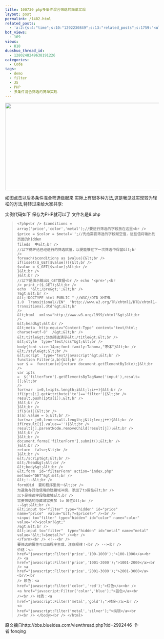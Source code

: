 ```yaml
---
title: 100730 php多条件混合筛选的简单实现
layout: post
permalink: /1402.html
related_posts:
  - 'a:2:{s:4:"time";s:10:"1292230849";s:13:"related_posts";s:1759:"<ul class="related_post"><li><a href="http://blog.80aj.com/javascript/" title="JavaScript">JavaScript</a></li><li><a href="http://blog.80aj.com/guestbook/" title="关于">关于</a></li><li><a href="http://blog.80aj.com/2010/12/04/101204-phpase-%e5%8a%a0%e5%af%86/" title="101204 phpase 加密">101204 phpase 加密</a></li><li><a href="http://blog.80aj.com/2010/10/30/101030-%e6%96%87%e4%bb%b6%e6%8a%93%e5%8f%96-snoopy%e7%b1%bb%e4%bb%8b%e7%bb%8d/" title="101030 文件抓取 snoopy类介绍">101030 文件抓取 snoopy类介绍</a></li><li><a href="http://blog.80aj.com/2010/10/29/101029-php-%e4%ba%a7%e5%93%81%e5%ae%89%e8%a3%85%e7%a8%8b%e5%ba%8f%e5%88%b6%e4%bd%9c%e4%bb%a3%e7%a0%81demo/" title="101029 php 产品安装程序制作代码demo">101029 php 产品安装程序制作代码demo</a></li><li><a href="http://blog.80aj.com/2010/10/28/101028-php%e9%a1%b5%e9%9d%a2%e6%89%a7%e8%a1%8c%e6%97%b6%e9%97%b4class/" title="101028 php页面执行时间class">101028 php页面执行时间class</a></li><li><a href="http://blog.80aj.com/2010/09/13/100913-php%e6%8b%9b%e8%81%98%e5%b9%bf%e5%91%8a%e4%b8%80%e5%88%99/" title="100913 PHP招聘广告一则">100913 PHP招聘广告一则</a></li><li><a href="http://blog.80aj.com/2010/08/22/100822-php-%e4%b9%a6%e7%b1%8d%e5%88%86%e4%ba%ab/" title="100822 php 书籍分享">100822 php 书籍分享</a></li><li><a href="http://blog.80aj.com/2010/08/21/100821-php%e4%b9%8b%e8%85%be%e8%ae%af%e5%be%ae%e5%8d%9a-api-%e4%bf%ae%e6%94%b9%e7%89%88/" title="100821 php之腾讯微博 Api 修改版">100821 php之腾讯微博 Api 修改版</a></li><li><a href="http://blog.80aj.com/2010/08/18/100818-%e5%85%b3%e4%ba%8ephp-%e9%9d%a2%e8%af%95/" title="100818 关于php 面试">100818 关于php 面试</a></li></ul>";}'
bot_views:
  - 109
views:
  - 818
duoshuo_thread_id:
  - 1280248249638191226
categories:
  - Code
tags:
  - demo
  - filter
  - JS
  - PHP
  - 多条件混合筛选的简单实现
---
```

[<img class="aligncenter size-full wp-image-1403" title="sx" src="http://www.80aj.com/wp-content/uploads/2010/07/sx.jpg" alt="" width="753" height="285" />][1]

如图点击以后多条件混合筛选做起来 实际上有很多种方法,这是我见过实现较为轻松的方法,特转过来给大家共享:

实例代码如下 保存为PHP就可以了 文件名是8.php

> <code id="code0">&lt;?php&lt;br />
$conditions =  array('price','color','metal');//要进行筛选的字段放在这里&lt;br />
$price = $color =  $metal='';//先给需要筛选的字段赋空值，这些值将输出到页面的hidden fileds  中&lt;br />
//以下循环给已经进行的筛选赋值，以便能够在下一次筛选中保留&lt;br />
foreach($conditions as $value){&lt;br />
if(isset($_GET[$value])){&lt;br />
$value = $_GET[$value];&lt;br />
}&lt;br />
}&lt;br />
//以下是演示输出$_GET数据&lt;br />
echo '&lt;pre&gt;';&lt;br />
print_r($_GET);&lt;br />
echo  '&lt;/pre&gt;';&lt;br />
?&gt;&lt;br />
&lt;!DOCTYPE html PUBLIC "-//W3C//DTD XHTML 1.0  Transitional//EN"  "http://www.w3.org/TR/xhtml1/DTD/xhtml1-transitional.dtd"&gt;&lt;br />
&lt;html  xmlns="http://www.w3.org/1999/xhtml"&gt;&lt;br />
&lt;head&gt;&lt;br />
&lt;meta  http-equiv="Content-Type" content="text/html; charset=utf-8"  /&gt;&lt;br />
&lt;title&gt;分类筛选演示&lt;/title&gt;&lt;br />
&lt;style  type="text/css"&gt;&lt;br />
body{font-size:14px;font-family:Tahoma,"宋体"}&lt;br />
&lt;/style&gt;&lt;br />
&lt;script  type="text/javascript"&gt;&lt;br />
function Filter(a,b){&lt;br />
var $ =  function(e){return document.getElementById(e);}&lt;br />
var ipts =  $('filterForm').getElementsByTagName('input'),result=[];&lt;br />
for(var  i=0,l=ipts.length;i&lt;l;i++){&lt;br />
if(ipts[i].getAttribute('to')=='filter'){&lt;br />
result.push(ipts[i]);&lt;br />
}&lt;br />
}&lt;br />
if($(a)){&lt;br />
$(a).value = b;&lt;br />
for(var j=0,len=result.length;j&lt;len;j++){&lt;br />
if(result[j].value==''){&lt;br />
result[j].parentNode.removeChild(result[j]);&lt;br />
}&lt;br />
}&lt;br />
document.forms['filterForm'].submit();&lt;br />
}&lt;br />
return  false;&lt;br />
}&lt;br />
&lt;/script&gt;&lt;br />
&lt;/head&gt;&lt;br />
&lt;body&gt;&lt;br />
&lt;form  id="filterForm" action="index.php" method="GET"&gt;&lt;br />
&lt;!--&lt;br />
form的id  要和程序里统一&lt;br />
为避免与其他使用的隐藏域冲突，添加了to属性&lt;br />
以下是筛选字段隐藏域&lt;br />
需要筛选的隐藏域需要加 to 属性&lt;br />
--&gt;&lt;br />
&lt;input to="filter" type="hidden" id="price" name="price"  value="&lt;?=$price?&gt;" /&gt;&lt;br />
&lt;input to="filter" type="hidden"  id="color" name="color" value="&lt;?=$color?&gt;" /&gt;&lt;br />
&lt;input to="filter"  type="hidden" id="metal" name="metal" value="&lt;?=$metal?&gt;"  /&gt;&lt;br />
&lt;/form&gt;&lt;br />
&lt;!--&lt;br />
要筛选的属性可以由程序生成，注意规律！&lt;br />
--&gt;&lt;br />
价格：&lt;a  href="javascript:Filter('price','100-1000');"&gt;100-1000&lt;/a&gt;&lt;br />
&lt;a  href="javascript:Filter('price','1001-2000');"&gt;1001-2000&lt;/a&gt;&lt;br />
&lt;a  href="javascript:Filter('price','2001-3000');"&gt;2001-3000&lt;/a&gt;&lt;br/&gt;&lt;br />
颜色：&lt;a  href="javascript:Filter('color','red');"&gt;红色&lt;/a&gt;&lt;br />
&lt;a  href="javascript:Filter('color','blue');"&gt;蓝色&lt;/a&gt;&lt;br  /&gt;&lt;br />
材质：&lt;a href="javascript:Filter('metal','gold');"&gt;纯金&lt;/a&gt;&lt;br />
&lt;a href="javascript:Filter('metal','silver');"&gt;纯银&lt;/a&gt;&lt;br  /&gt;&lt;br />
&lt;/body&gt;&lt;br />
&lt;/html&gt;</code>

原文摘自http://bbs.blueidea.com/viewthread.php?tid=2992446  作者 fonqing

 [1]: http://www.80aj.com/wp-content/uploads/2010/07/sx.jpg